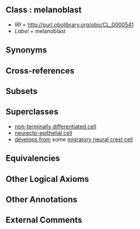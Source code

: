 
## Class : melanoblast

 * *IRI* = http://purl.obolibrary.org/obo/CL_0000541
 * *Label* = melanoblast

## Synonyms


## Cross-references


## Subsets


## Superclasses

 * [non-terminally differentiated cell](../../CL/55/CL_0000055.md)
 * [neurecto-epithelial cell](../../CL/10/CL_0000710.md)
 * [develops from](../../RO/02/RO_0002202.md) some [migratory neural crest cell](../../CL/33/CL_0000333.md)

## Equivalencies


## Other Logical Axioms


## Other Annotations


## External Comments

